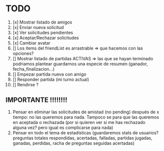 # TODO

1. [x] Mostrar listado de amigos
2. [x] Enviar nueva solicitud
3. [x] Ver solicitudes pendientes
4. [x] Aceptar/Rechazar solicitudes
5. [x] Cambiar avatar
6. [] Los items del friendList es arrastrable => que hacemos con las opciones?
7. [] Mostrar listado de partidas ACTIVAS => las que se hayan terminado podriamos plantear guardarnos una especie de resumen (ganador, fecha_finalizacion...)
8. [] Empezar partida nueva con amigo
9. [] Responder partida (mi turno actual)
10. [] Rendirse ?

## IMPORTANTE !!!!!!!!

1. Pensar en eliminar las solicitudes de amistad (no pending) después de x tiempo: no las queremos para nada. Tampoco se para que las queremos en aceptada o rechazada (por si quieren ver si me has rechazado alguna vez? pero igual es complicarse para nada)
2. Pensar en todo el tema de estadísticas (guardaremos stats de usuarios? preguntas totales respondidas, acertadas, falladas, partidas jugadas, ganadas, perdidas, racha de preguntas seguidas acertadas)
